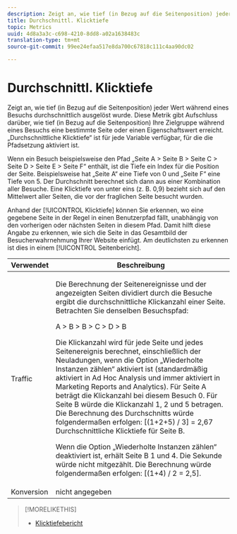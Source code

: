 ```yaml
---
description: Zeigt an, wie tief (in Bezug auf die Seitenposition) jeder Wert während eines Besuchs durchschnittlich ausgelöst wurde. Diese Metrik gibt Aufschluss darüber, wie tief (in Bezug auf die Seitenposition) Ihre Zielgruppe während eines Besuchs eine bestimmte Seite oder einen Eigenschaftswert erreicht. „Durchschnittliche Seitentiefe“ ist für jede Variable verfügbar, für die die Pfadsetzung aktiviert ist.
title: Durchschnittl. Klicktiefe
topic: Metrics
uuid: 4d8a3a3c-c698-4210-8dd8-a02a1638483c
translation-type: tm+mt
source-git-commit: 99ee24efaa517e8da700c67818c111c4aa90dc02

---
```



# Durchschnittl. Klicktiefe

Zeigt an, wie tief (in Bezug auf die Seitenposition) jeder Wert während eines Besuchs durchschnittlich ausgelöst wurde. Diese Metrik gibt Aufschluss darüber, wie tief (in Bezug auf die Seitenposition) Ihre Zielgruppe während eines Besuchs eine bestimmte Seite oder einen Eigenschaftswert erreicht. „Durchschnittliche Klicktiefe“ ist für jede Variable verfügbar, für die die Pfadsetzung aktiviert ist.

Wenn ein Besuch beispielsweise den Pfad „Seite A &gt; Seite B &gt; Seite C &gt; Seite D &gt; Seite E &gt; Seite F“ enthält, ist die Tiefe ein Index für die Position der Seite. Beispielsweise hat „Seite A“ eine Tiefe von 0 und „Seite F“ eine Tiefe von 5. Der Durchschnitt berechnet sich dann aus einer Kombination aller Besuche. Eine Klicktiefe von unter eins (z. B. 0,9) bezieht sich auf den Mittelwert aller Seiten, die vor der fraglichen Seite besucht wurden.

Anhand der [!UICONTROL Klicktiefe] können Sie erkennen, wo eine gegebene Seite in der Regel in einen Benutzerpfad fällt, unabhängig von den vorherigen oder nächsten Seiten in diesem Pfad. Damit hilft diese Angabe zu erkennen, wie sich die Seite in das Gesamtbild der Besucherwahrnehmung Ihrer Website einfügt. Am deutlichsten zu erkennen ist dies in einem [!UICONTROL Seitenbericht].

<table id="table_E92B185A487C40E28C70EA30EDF73A40"> 
 <thead> 
  <tr> 
   <th colname="col1" class="entry"> Verwendet </th> 
   <th colname="col2" class="entry"> Beschreibung </th> 
  </tr> 
 </thead>
 <tbody> 
  <tr> 
   <td colname="col1"> Traffic </td> 
   <td colname="col2"> <p>Die Berechnung der Seitenereignisse und der angezeigten Seiten dividiert durch die Besuche ergibt die durchschnittliche Klickanzahl einer Seite. Betrachten Sie denselben Besuchspfad: </p> <p>A &gt; B &gt; B &gt; C &gt; D &gt; B </p> <p>Die Klickanzahl wird für jede Seite und jedes Seitenereignis berechnet, einschließlich der Neuladungen, wenn die Option „Wiederholte Instanzen zählen“ aktiviert ist (standardmäßig aktiviert in Ad Hoc Analysis und immer aktiviert in Marketing Reports and Analytics). Für Seite A beträgt die Klickanzahl bei diesem Besuch 0. Für Seite B würde die Klickanzahl 1, 2 und 5 betragen. Die Berechnung des Durchschnitts würde folgendermaßen erfolgen: [(1+2+5) / 3] = 2,67 Durchschnittliche Klicktiefe für Seite B. </p> <p>Wenn die Option „Wiederholte Instanzen zählen“ deaktiviert ist, erhält Seite B 1 und 4. Die Sekunde würde nicht mitgezählt. Die Berechnung würde folgendermaßen erfolgen: [(1+4) / 2 = 2,5]. </p> </td> 
  </tr> 
  <tr> 
   <td colname="col1"> Konversion </td> 
   <td colname="col2"> nicht angegeben </td> 
  </tr> 
 </tbody> 
</table>

>[!MORELIKETHIS]
>
>* [Klicktiefebericht](/help/components/c-variables/dimensionslist/reports-page-depth.md)

